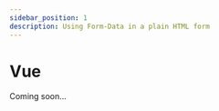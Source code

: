 ```yaml
---
sidebar_position: 1
description: Using Form-Data in a plain HTML form 
---
```


# Vue

Coming soon...
